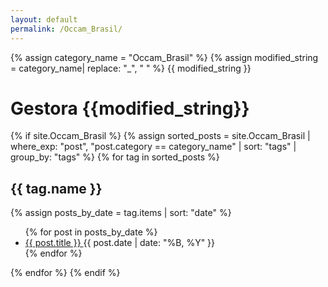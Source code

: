 ```yaml
---
layout: default
permalink: /Occam_Brasil/
---
```


{% assign category_name = "Occam_Brasil" %}
{% assign modified_string = category_name| replace: "_", " " %}
{{ modified_string }}
<h1>Gestora {{modified_string}}</h1>
{% if site.Occam_Brasil %}
{% assign sorted_posts = site.Occam_Brasil | where_exp: "post", "post.category == category_name" | sort: "tags" | group_by: "tags" %}
{% for tag in sorted_posts %}
<h2>{{ tag.name }}</h2>
{% assign posts_by_date = tag.items | sort: "date" %}
<ul>
{% for post in posts_by_date %}
<li><a href="{{ post.url | relative_url }}">{{ post.title }} </a><span>{{ post.date | date: "%B, %Y" }}</span></li>
{% endfor %}
</ul>
{% endfor %}
{% endif %}
